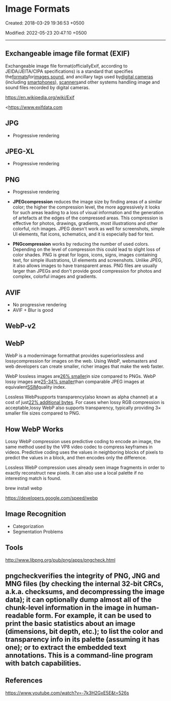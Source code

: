 # Image Formats

Created: 2018-03-29 19:36:53 +0500

Modified: 2022-05-23 20:47:10 +0500

---

## Exchangeable image file format (EXIF)

Exchangeable image file format(officiallyExif, according to JEIDA/JEITA/CIPA specifications) is a standard that specifies the[formats](https://en.wikipedia.org/wiki/File_format)for[images](https://en.wikipedia.org/wiki/Image),[sound](https://en.wikipedia.org/wiki/Sound), and ancillary tags used by[digital cameras](https://en.wikipedia.org/wiki/Digital_camera) (including [smartphones](https://en.wikipedia.org/wiki/Smartphone)), [scanners](https://en.wikipedia.org/wiki/Image_scanner)and other systems handling image and sound files recorded by digital cameras.

<https://en.wikipedia.org/wiki/Exif>

<https://www.exifdata.com

## JPG
-   Progressive rendering

## JPEG-XL
-   Progressive rendering

## PNG
-   Progressive rendering


-   **JPEGcompression** reduces the image size by finding areas of a similar color; the higher the compression level, the more aggressively it looks for such areas leading to a loss of visual information and the generation of artefacts at the edges of the compressed areas. This compression is effective for photos, drawings, gradients, most illustrations and other colorful, rich images. JPEG doesn't work as well for screenshots, simple UI elements, flat icons, schematics, and it is especially bad for text.
-   **PNGcompression** works by reducing the number of used colors. Depending on the level of compression this could lead to slight loss of color shades. PNG is great for logos, icons, signs, images containing text, for simple illustrations, UI elements and screenshots. Unlike JPEG, it also allows images to have transparent areas. PNG files are usually larger than JPEGs and don't provide good compression for photos and complex, colorful images and gradients.



## AVIF
-   No progressive rendering
-   AVIF + Blur is good

## WebP-v2

## WebP

WebP is a modernimage formatthat provides superiorlossless and lossycompression for images on the web. Using WebP, webmasters and web developers can create smaller, richer images that make the web faster.

WebP lossless images are[26% smaller](https://developers.google.com/speed/webp/docs/webp_lossless_alpha_study#results)in size compared to PNGs. WebP lossy images are[25-34% smaller](https://developers.google.com/speed/webp/docs/webp_study)than comparable JPEG images at equivalent[SSIM](https://en.wikipedia.org/wiki/Structural_similarity)quality index.

Lossless WebPsupports transparency(also known as alpha channel) at a cost of just[22% additional bytes](https://developers.google.com/speed/webp/docs/webp_lossless_alpha_study#results). For cases when lossy RGB compression is acceptable,lossy WebP also supports transparency, typically providing 3× smaller file sizes compared to PNG.

## How WebP Works

Lossy WebP compression uses predictive coding to encode an image, the same method used by the VP8 video codec to compress keyframes in videos. Predictive coding uses the values in neighboring blocks of pixels to predict the values in a block, and then encodes only the difference.

Lossless WebP compression uses already seen image fragments in order to exactly reconstruct new pixels. It can also use a local palette if no interesting match is found.

brew install webp

<https://developers.google.com/speed/webp>

## Image Recognition
-   Categorization
-   Segmentation Problems

## Tools

<http://www.libpng.org/pub/png/apps/pngcheck.html>

## pngcheckverifies the integrity of PNG, JNG and MNG files (by checking the internal 32-bit CRCs, a.k.a. checksums, and decompressing the image data); it can optionally dump almost all of the chunk-level information in the image in human-readable form. For example, it can be used to print the basic statistics about an image (dimensions, bit depth, etc.); to list the color and transparency info in its palette (assuming it has one); or to extract the embedded text annotations. This is a command-line program with batch capabilities.

## References

<https://www.youtube.com/watch?v=-7k3H2GxE5E&t=526s>

